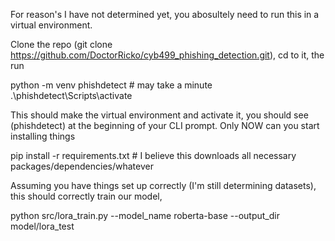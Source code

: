 For reason's I have not determined yet, you abosultely need to run this in a virtual environment.

Clone the repo (git clone https://github.com/DoctorRicko/cyb499_phishing_detection.git), cd to it, the run

python -m venv phishdetect # may take a minute
.\phishdetect\Scripts\activate

This should make the virtual environment and activate it, you should see (phishdetect) at the beginning of your CLI prompt.
Only NOW can you start installing things

pip install -r requirements.txt # I believe this downloads all necessary packages/dependencies/whatever

Assuming you have things set up correctly (I'm still determining datasets), this should correctly train our model,

python src/lora_train.py --model_name roberta-base --output_dir model/lora_test
